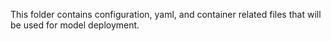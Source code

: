 This folder contains configuration, yaml, and container related files that will be used for model deployment.
